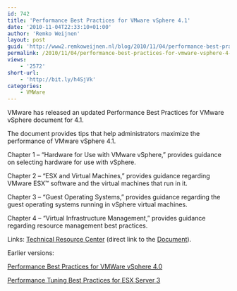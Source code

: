 ```yaml
---
id: 742
title: 'Performance Best Practices for VMware vSphere 4.1'
date: '2010-11-04T22:33:10+01:00'
author: 'Remko Weijnen'
layout: post
guid: 'http://www2.remkoweijnen.nl/blog/2010/11/04/performance-best-practices-for-vmware-vsphere-4-1/'
permalink: /2010/11/04/performance-best-practices-for-vmware-vsphere-4-1/
views:
    - '2572'
short-url:
    - 'http://bit.ly/h4SjVk'
categories:
    - VMWare
---
```


VMware has released an updated Performance Best Practices for VMware vSphere document for 4.1.

The document provides tips that help administrators maximize the performance of VMware vSphere 4.1.

Chapter 1 – “Hardware for Use with VMware vSphere,” provides guidance on selecting hardware for use with vSphere.

Chapter 2 – “ESX and Virtual Machines,” provides guidance regarding VMware ESX™ software and the virtual machines that run in it.

Chapter 3 – “Guest Operating Systems,” provides guidance regarding the guest operating systems running in vSphere virtual machines.

Chapter 4 – “Virtual Infrastructure Management,” provides guidance regarding resource management best practices.

Links: [Technical Resource Center](http://www.vmware.com/resources/techresources/10161 "Technical Resource Center") (direct link to the [Document](http://www.vmware.com/pdf/Perf_Best_Practices_vSphere4.1.pdf "Performance Best Practices for VMware vSphere 4.1")).

Earlier versions:

[Performance Best Practices for VMWare vSphere 4.0](http://www.vmware.com/pdf/Perf_Best_Practices_vSphere4.0.pdf "Performance Best Practices for VMware vSphere 4.0")

[Performance Tuning Best Practices for ESX Server 3](http://www.vmware.com/pdf/vi_performance_tuning.pdf "Performance Tuning Best Practices for ESX Server 3")